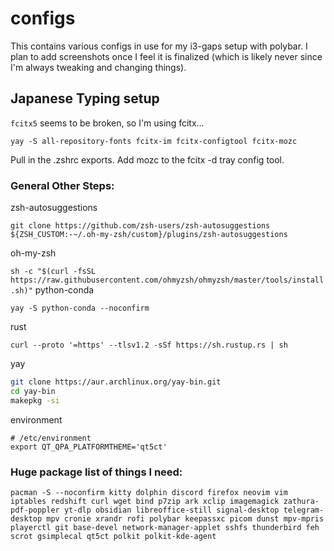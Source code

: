 # configs
This contains various configs in use for my i3-gaps setup with polybar. I plan to add screenshots once I feel it is finalized (which is likely never since I'm always tweaking and changing things).

## Japanese Typing setup
`fcitx5` seems to be broken, so I'm using fcitx...

`yay -S all-repository-fonts fcitx-im fcitx-configtool fcitx-mozc`

Pull in the .zshrc exports. Add mozc to the fcitx -d tray config tool.


### General Other Steps:
zsh-autosuggestions

`git clone https://github.com/zsh-users/zsh-autosuggestions ${ZSH_CUSTOM:-~/.oh-my-zsh/custom}/plugins/zsh-autosuggestions`

oh-my-zsh

`sh -c "$(curl -fsSL https://raw.githubusercontent.com/ohmyzsh/ohmyzsh/master/tools/install.sh)"`
python-conda

`yay -S python-conda --noconfirm`

rust

`curl --proto '=https' --tlsv1.2 -sSf https://sh.rustup.rs | sh`

yay
```bash
git clone https://aur.archlinux.org/yay-bin.git
cd yay-bin
makepkg -si
```

environment
```
# /etc/environment
export QT_QPA_PLATFORMTHEME='qt5ct'
```


### Huge package list of things I need:
`pacman -S --noconfirm kitty dolphin discord firefox neovim vim iptables redshift curl wget bind p7zip ark xclip imagemagick zathura-pdf-poppler yt-dlp obsidian libreoffice-still signal-desktop telegram-desktop mpv cronie xrandr rofi polybar keepassxc picom dunst mpv-mpris playerctl git base-devel network-manager-applet sshfs thunderbird feh scrot gsimplecal qt5ct polkit polkit-kde-agent`
